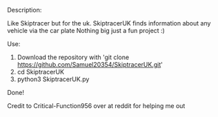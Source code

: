 Description:

Like Skiptracer but for the uk.
SkiptracerUK finds information about any vehicle via the car plate
Nothing big just a fun project :)

Use:

1. Download the repository with 'git clone https://github.com/Samuel20354/SkiptracerUK.git'
2. cd SkiptracerUK
3. python3 SkiptracerUK.py

Done!

Credit to Critical-Function956 over at reddit for helping me out
